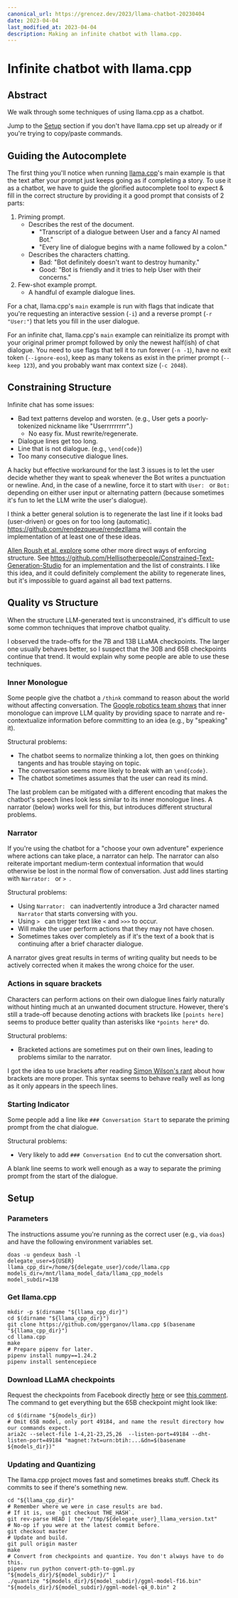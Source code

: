 ```yaml
---
canonical_url: https://grencez.dev/2023/llama-chatbot-20230404
date: 2023-04-04
last_modified_at: 2023-04-04
description: Making an infinite chatbot with llama.cpp.
---
```


# Infinite chatbot with llama.cpp

## Abstract
We walk through some techniques of using llama.cpp as a chatbot.

Jump to the [Setup](#setup) section if you don't have llama.cpp set up already or if you're trying to copy/paste commands.

## Guiding the Autocomplete
The first thing you'll notice when running [llama.cpp](https://github.com/ggerganov/llama.cpp)'s main example is that the text after your prompt just keeps going as if completing a story.
To use it as a chatbot, we have to guide the glorified autocomplete tool to expect & fill in the correct structure by providing it a good prompt that consists of 2 parts:
1. Priming prompt.
   - Describes the rest of the document.
     - "Transcript of a dialogue between User and a fancy AI named Bot."
     - "Every line of dialogue begins with a name followed by a colon."
   - Describes the characters chatting.
     - Bad: "Bot definitely doesn't want to destroy humanity."
     - Good: "Bot is friendly and it tries to help User with their concerns."
2. Few-shot example prompt.
   - A handful of example dialogue lines.

For a chat, llama.cpp's `main` example is run with flags that indicate that you're requesting an interactive session (`-i`) and a reverse prompt (`-r "User:"`) that lets you fill in the user dialogue.

For an infinite chat, llama.cpp's `main` example can reinitialize its prompt with your original primer prompt followed by only the newest half(ish) of chat dialogue.
You need to use flags that tell it to run forever (`-n -1`), have no exit token (`--ignore-eos`), keep as many tokens as exist in the primer prompt (`--keep 123`), and you probably want max context size (`-c 2048`).

## Constraining Structure
Infinite chat has some issues:
- Bad text patterns develop and worsten. (e.g., User gets a poorly-tokenized nickname like "Userrrrrrrrr".)
  - No easy fix. Must rewrite/regenerate.
- Dialogue lines get too long.
- Line that is not dialogue. (e.g., `\end{code}`)
- Too many consecutive dialogue lines.

A hacky but effective workaround for the last 3 issues is to let the user decide whether they want to speak whenever the Bot writes a punctuation or newline.
And, in the case of a newline, force it to start with `User: ` or `Bot: ` depending on either user input or alternating pattern (because sometimes it's fun to let the LLM write the user's dialogue).

I think a better general solution is to regenerate the last line if it looks bad (user-driven) or goes on for too long (automatic). https://github.com/rendezqueue/rendezllama will contain the implementation of at least one of these ideas.

[Allen Roush et al. explore](https://paperswithcode.com/paper/most-language-models-can-be-poets-too-an-ai) some other more direct ways of enforcing structure.
See https://github.com/Hellisotherpeople/Constrained-Text-Generation-Studio for an implementation and the list of constraints.
I like this idea, and it could definitely complement the ability to regenerate lines, but it's impossible to guard against all bad text patterns.

## Quality vs Structure
When the structure LLM-generated text is unconstrained, it's difficult to use some common techniques that improve chatbot quality.

I observed the trade-offs for the 7B and 13B LLaMA checkpoints.
The larger one usually behaves better, so I suspect that the 30B and 65B checkpoints continue that trend.
It would explain why some people are able to use these techniques.

### Inner Monologue
Some people give the chatbot a `/think` command to reason about the world without affecting conversation.
The [Google robotics team shows](https://innermonologue.github.io) that inner monologue  can improve LLM quality by providing space to narrate and re-contextualize information before committing to an idea (e.g., by "speaking" it).

Structural problems:
- The chatbot seems to normalize thinking a lot, then goes on thinking tangents and has trouble staying on topic.
- The conversation seems more likely to break with an `\end{code}`.
- The chatbot sometimes assumes that the user can read its mind.

The last problem can be mitigated with a different encoding that makes the chatbot's speech lines look less similar to its inner monologue lines.
A narrator (below) works well for this, but introduces different structural problems.

### Narrator
If you're using the chatbot for a "choose your own adventure" experience where actions can take place, a narrator can help.
The narrator can also reiterate important medium-term contextual information that would otherwise be lost in the normal flow of conversation.
Just add lines starting with `Narrator: ` or `> `.

Structural problems:
- Using `Narrator: ` can inadvertently introduce a 3rd character named `Narrator` that starts conversing with you.
- Using `> ` can trigger text like `<` and `>>>`  to occur.
- Will make the user perform actions that they may not have chosen.
- Sometimes takes over completely as if it's the text of a book that is continuing after a brief character dialogue.

A narrator gives great results in terms of writing quality but needs to be actively corrected when it makes the wrong choice for the user.

### Actions in square brackets
Characters can perform actions on their own dialogue lines fairly naturally without hinting much at an unwanted document structure.
However, there's still a trade-off because denoting actions with brackets like `[points here]` seems to produce better quality than asterisks like `*points here*` do.

Structural problems:
- Bracketed actions are sometimes put on their own lines, leading to problems similar to the narrator.

I got the idea to use brackets after reading [Simon Wilson's rant](https://www.ermlikeyeah.com/please-god-make-this-pain-go-away/) about how brackets are more proper.
This syntax seems to behave really well as long as it only appears in the speech lines.

### Starting Indicator
Some people add a line like `### Conversation Start` to separate the priming prompt from the chat dialogue.

Structural problems:
- Very likely to add `### Conversation End` to cut the conversation short.

A blank line seems to work well enough as a way to separate the priming prompt from the start of the dialogue.

## Setup
### Parameters
The instructions assume you're running as the correct user (e.g., via `doas`) and have the following environment variables set.
```shell
doas -u gendeux bash -l
delegate_user=${USER}
llama_cpp_dir=/home/${delegate_user}/code/llama.cpp
models_dir=/mnt/llama_model_data/llama_cpp_models
model_subdir=13B
```

### Get llama.cpp
```shell
mkdir -p $(dirname "${llama_cpp_dir}")
cd $(dirname "${llama_cpp_dir}")
git clone https://github.com/ggerganov/llama.cpp $(basename "${llama_cpp_dir}")
cd llama.cpp
make
# Prepare pipenv for later.
pipenv install numpy==1.24.2
pipenv install sentencepiece
```

### Download LLaMA checkpoints
Request the checkpoints from Facebook directly [here](https://github.com/facebookresearch/llama) or see [this comment](https://github.com/facebookresearch/llama/pull/73#issuecomment-1468084739).
The command to get everything but the 65B checkpoint might look like:
```shell
cd $(dirname "${models_dir})
# Omit 65B model, only port 49184, and name the result directory how our commands expect.
aria2c --select-file 1-4,21-23,25,26  --listen-port=49184 --dht-listen-port=49184 "magnet:?xt=urn:btih:...&dn=$(basename ${models_dir})"
```

### Updating and Quantizing
The llama.cpp project moves fast and sometimes breaks stuff.
Check its commits to see if there's something new.
```shell
cd "${llama_cpp_dir}"
# Remember where we were in case results are bad.
# If it is, use `git checkout THE_HASH`.
git rev-parse HEAD | tee "/tmp/${delegate_user}_llama_version.txt"
# No-op if you were at the latest commit before.
git checkout master
# Update and build.
git pull origin master
make
# Convert from checkpoints and quantize. You don't always have to do this.
pipenv run python convert-pth-to-ggml.py "${models_dir}/${model_subdir}/" 1
./quantize "${models_dir}/${model_subdir}/ggml-model-f16.bin" "${models_dir}/${model_subdir}/ggml-model-q4_0.bin" 2
```
